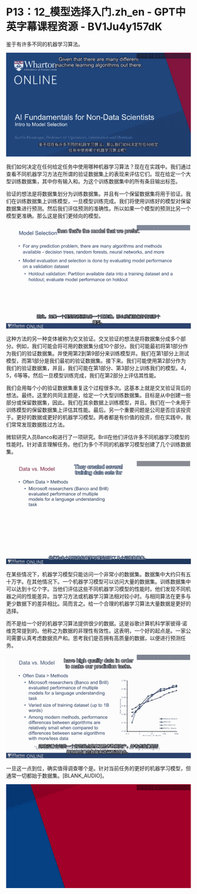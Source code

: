 # P13：12_模型选择入门.zh_en - GPT中英字幕课程资源 - BV1Ju4y157dK

鉴于有许多不同的机器学习算法。

![](img/86ef4b79e71f514118a450cc3dd58bec_1.png)

我们如何决定在任何给定任务中使用哪种机器学习算法？现在在实践中。我们通过查看不同机器学习方法在所谓的验证数据集上的表现来评估它们。现在给定一个大型训练数据集，其中你有输入和。为这个训练数据集中的所有条目输出标签。

验证的想法是将数据集划分为训练数据集。并且有一个保留数据集将用于验证。我们在训练数据集上训练模型，一旦模型训练完成。我们将使用训练好的模型对保留数据集进行预测。然后我们评估预测的准确性。所以如果一个模型的预测比另一个模型更准确。那么这是我们更倾向的模型。

![](img/86ef4b79e71f514118a450cc3dd58bec_3.png)

这种方法的另一种变体被称为交叉验证。交叉验证的想法是将数据集分成多个部分。例如，我们可能会将可用的数据集分成10个部分。我们可能最初将第1部分作为我们的验证数据集。并使用第2到第9部分来训练模型并。我们在第1部分上测试模型，而第1部分是我们最初的验证数据集。接下来。我们可能使用第2部分作为我们的验证数据集，并且，我们可能在第1部分、第3部分上训练我们的模型。4，5，6等等。然后一旦模型训练完成，我们在第2部分上评估其性能。

我们会用每个小的验证数据集重复这个过程很多次。这基本上就是交叉验证背后的想法。最终。这里的共同主题是，给定一个大型训练数据集。目标是从中创建一些部分或保留数据集，因此。我们在其余数据上训练模型，并且。我们在一个未用于训练模型的保留数据集上评估其性能。最后。另一个重要问题是公司是否应该投资于。更好的数据或更好的机器学习模型。两者都是有价值的投资，但在实践中，我们常常发现数据胜过方法。

微软研究人员Banco和进行了一项研究。Brill在他们评估许多不同机器学习模型的性能时。针对语言理解任务。他们为多个不同的机器学习模型创建了几个训练数据集。

![](img/86ef4b79e71f514118a450cc3dd58bec_5.png)

在某些情况下，机器学习模型只能访问一个非常小的数据集。数据集中大约只有五十万字。在其他情况下。一个机器学习模型可以访问大量的数据集。训练数据集中可以达到十亿个字。当他们评估这些不同机器学习模型的性能时。他们发现不同机器之间的性能差异。当学习方法或机器学习算法相对较小时。与相同算法在更多与更少数据下的差异相比。简而言之。给一个合理的机器学习算法大量数据是更好的选择。

而不是给一个好的机器学习算法提供很少的数据。这是谷歌计算机科学家彼得·诺维克常提到的。他称之为数据的非理性有效性。这表明，一个好的起点是。一家公司需要认真考虑数据资产和。思考我们是否拥有高质量的数据，以便进行预测任务。

![](img/86ef4b79e71f514118a450cc3dd58bec_7.png)

一旦这一点到位，确实值得调查哪个是。针对当前任务的更好的机器学习模型，但通常一切都始于数据集。[BLANK_AUDIO]。

![](img/86ef4b79e71f514118a450cc3dd58bec_9.png)
